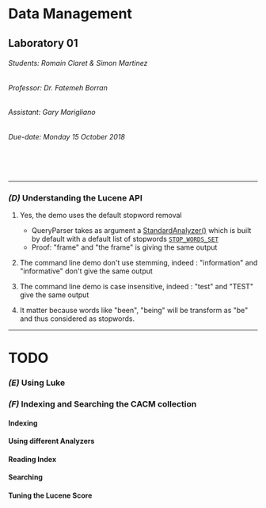 # Data Management
## Laboratory 01
###### Students: *Romain Claret & Simon Martinez*
###### Professor: *Dr. Fatemeh Borran*
###### Assistant: *Gary Marigliano*
###### Due-date: *Monday 15 October 2018*
<br/><br/>

---

### *(D)* Understanding the Lucene API

1. Yes, the demo uses the default stopword removal
    - QueryParser takes as argument a [StandardAnalyzer()](http://lucene.apache.org/core/6_6_1/core/org/apache/lucene/analysis/standard/StandardAnalyzer.html?is-external=true) which is built by default with a default list of stopwords [`STOP_WORDS_SET`](http://lucene.apache.org/core/6_6_1/core/org/apache/lucene/analysis/standard/StandardAnalyzer.html#STOP_WORDS_SET)
    - Proof: "frame" and "the frame" is giving the same output

2. The command line demo don't use stemming, indeed : "information" and "informative" don't give the same output

3. The command line demo is case insensitive, indeed : "test" and "TEST" give the same output  

4. It matter because words like "been", "being" will be transform as "be" and thus considered as stopwords. 

--- 
# TODO

### *(E)* Using Luke
### *(F)* Indexing and Searching the CACM collection
#### Indexing
#### Using different Analyzers
#### Reading Index
#### Searching
#### Tuning the Lucene Score
